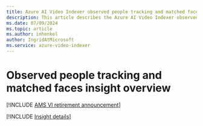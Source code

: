 ```yaml
---
title: Azure AI Video Indexer observed people tracking and matched faces insight overview
description: This article describes the Azure AI Video Indexer observed people tracking and matched faces insight.
ms.date: 07/09/2024
ms.topic: article
ms.author: inhenkel
author: IngridAtMicrosoft
ms.service: azure-video-indexer
---
```


# Observed people tracking and matched faces insight overview

[!INCLUDE [AMS VI retirement announcement](./includes/important-ams-retirement-avi-announcement.md)]

[!INCLUDE [Insight details](./includes/observed-matched-people.md)]
